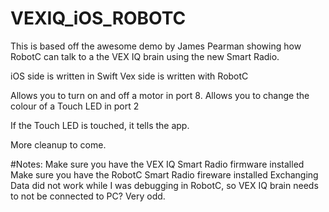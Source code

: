 # VEXIQ_iOS_ROBOTC
This is based off the awesome demo by James Pearman showing how RobotC can talk to a the VEX IQ brain using the new Smart Radio. 

iOS side is written in Swift
Vex side is written with RobotC

Allows you to turn on and off a motor in port 8.
Allows you to change the colour of a Touch LED in port 2

If the Touch LED is touched, it tells the app.

More cleanup to come.

#Notes:
Make sure you have the VEX IQ Smart Radio firmware installed
Make sure you have the RobotC Smart Radio fireware installed
Exchanging Data did not work while I was debugging in RobotC, so VEX IQ brain needs to not be connected to PC? Very odd.
